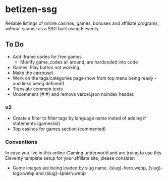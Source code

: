 # betizen-ssg

Reliable listings of online casinos, games, bonuses and affiliate programs, without scams! as a SSG built using Eleventy

## To Do

-   Add iframe codes for free games
    -   Modify game_codes all around, are hardcoded into code
-   Games: Play button not working.
-   Make the carrousel.
-   Work on the tags/categories page (now from top menu being ready -and links being defined!)
-   Translate common texts
-   Uncomment {# <meta name="robots" content="index,follow" /> #} and remove vercel.json noindex header.

### v2

-   Create a filter to filter tags by language name insted of adding if statements (gameslist)
-   Top casinos for games section (commented)

### Conventions

In case you live in this online iGaming underworld and are trying to use this Eleventy template setup for your affiliate site, please consider:

-   Game images are being loaded by slug name, {slug}-hero.webp, {slug}-logo.webp and {slug}-splash.webp
